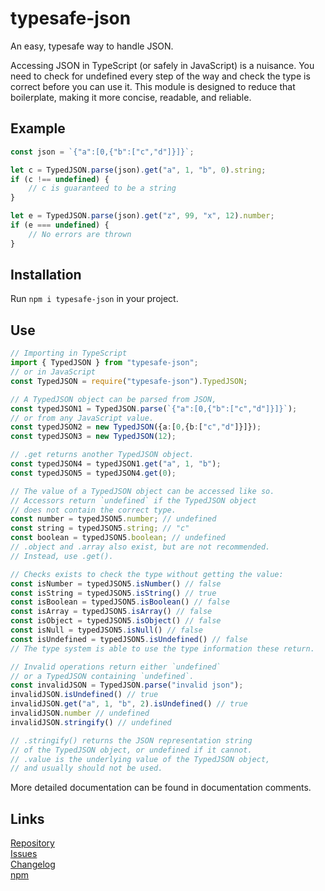 # typesafe-json

An easy, typesafe way to handle JSON.

Accessing JSON in TypeScript (or safely in JavaScript) is a nuisance.
You need to check for undefined every step of the way
and check the type is correct before you can use it.
This module is designed to reduce that boilerplate,
making it more concise, readable, and reliable.

## Example

```ts
const json = `{"a":[0,{"b":["c","d"]}]}`;

let c = TypedJSON.parse(json).get("a", 1, "b", 0).string;
if (c !== undefined) {
    // c is guaranteed to be a string
}

let e = TypedJSON.parse(json).get("z", 99, "x", 12).number;
if (e === undefined) {
    // No errors are thrown
}
```

## Installation

Run `npm i typesafe-json` in your project.

## Use

```ts
// Importing in TypeScript
import { TypedJSON } from "typesafe-json";
// or in JavaScript
const TypedJSON = require("typesafe-json").TypedJSON;

// A TypedJSON object can be parsed from JSON,
const typedJSON1 = TypedJSON.parse(`{"a":[0,{"b":["c","d"]}]}`);
// or from any JavaScript value.
const typedJSON2 = new TypedJSON({a:[0,{b:["c","d"]}]});
const typedJSON3 = new TypedJSON(12);

// .get returns another TypedJSON object.
const typedJSON4 = typedJSON1.get("a", 1, "b");
const typedJSON5 = typedJSON4.get(0);

// The value of a TypedJSON object can be accessed like so.
// Accessors return `undefined` if the TypedJSON object
// does not contain the correct type.
const number = typedJSON5.number; // undefined
const string = typedJSON5.string; // "c"
const boolean = typedJSON5.boolean; // undefined
// .object and .array also exist, but are not recommended.
// Instead, use .get().

// Checks exists to check the type without getting the value:
const isNumber = typedJSON5.isNumber() // false
const isString = typedJSON5.isString() // true
const isBoolean = typedJSON5.isBoolean() // false
const isArray = typedJSON5.isArray() // false
const isObject = typedJSON5.isObject() // false
const isNull = typedJSON5.isNull() // false
const isUndefined = typedJSON5.isUndefined() // false
// The type system is able to use the type information these return.

// Invalid operations return either `undefined`
// or a TypedJSON containing `undefined`.
const invalidJSON = TypedJSON.parse("invalid json");
invalidJSON.isUndefined() // true
invalidJSON.get("a", 1, "b", 2).isUndefined() // true
invalidJSON.number // undefined
invalidJSON.stringify() // undefined

// .stringify() returns the JSON representation string
// of the TypedJSON object, or undefined if it cannot.
// .value is the underlying value of the TypedJSON object,
// and usually should not be used.
```

More detailed documentation can be found in documentation comments.

## Links

[Repository](https://github.com/NicholasThrom/typesafe-json)<br/>
[Issues](https://github.com/NicholasThrom/typesafe-json/issues)<br/>
[Changelog](https://github.com/NicholasThrom/typesafe-json/blob/master/CHANGELOG.md)<br/>
[npm](https://www.npmjs.com/package/typesafe-json)<br/>
